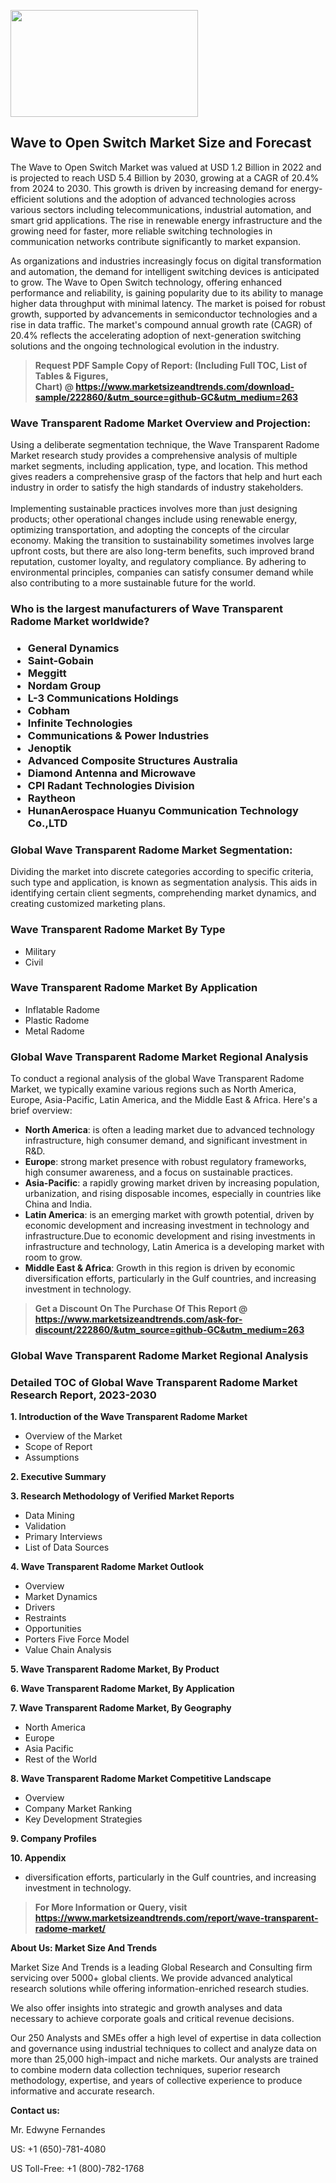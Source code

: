 <p><img class="alignnone size-medium wp-image-20088" src="https://ffe5etoiles.com/wp-content/uploads/2024/12/MST1-300x171.png" alt="" width="300" height="171" /></p><h2>Wave to Open Switch Market Size and Forecast</h2><p>The Wave to Open Switch Market was valued at USD 1.2 Billion in 2022 and is projected to reach USD 5.4 Billion by 2030, growing at a CAGR of 20.4% from 2024 to 2030. This growth is driven by increasing demand for energy-efficient solutions and the adoption of advanced technologies across various sectors including telecommunications, industrial automation, and smart grid applications. The rise in renewable energy infrastructure and the growing need for faster, more reliable switching technologies in communication networks contribute significantly to market expansion.</p><p>As organizations and industries increasingly focus on digital transformation and automation, the demand for intelligent switching devices is anticipated to grow. The Wave to Open Switch technology, offering enhanced performance and reliability, is gaining popularity due to its ability to manage higher data throughput with minimal latency. The market is poised for robust growth, supported by advancements in semiconductor technologies and a rise in data traffic. The market's compound annual growth rate (CAGR) of 20.4% reflects the accelerating adoption of next-generation switching solutions and the ongoing technological evolution in the industry.</p></p><blockquote id="" class=""><strong>Request PDF Sample Copy of Report: (Including Full TOC, List of Tables &amp; Figures, Chart)&nbsp;@&nbsp;<strong><a href="https://www.marketsizeandtrends.com/download-sample/222860/&utm_source=github-GC&utm_medium=263" target="_blank">https://www.marketsizeandtrends.com/download-sample/222860/&utm_source=github-GC&utm_medium=263</a></strong></strong></blockquote><h3 id="" class="">Wave Transparent Radome Market&nbsp;Overview and Projection:</h3><p id="" class="">Using a deliberate segmentation technique, the Wave Transparent Radome Market research study provides a comprehensive analysis of multiple market segments, including application, type, and location. This method gives readers a comprehensive grasp of the factors that help and hurt each industry in order to satisfy the high standards of industry stakeholders. <br /> <br />Implementing sustainable practices involves more than just designing products; other operational changes include using renewable energy, optimizing transportation, and adopting the concepts of the circular economy. Making the transition to sustainability sometimes involves large upfront costs, but there are also long-term benefits, such improved brand reputation, customer loyalty, and regulatory compliance. By adhering to environmental principles, companies can satisfy consumer demand while also contributing to a more sustainable future for the world.</p><h3 id="" class="">Who is the largest manufacturers of&nbsp;Wave Transparent Radome Market worldwide?</h3><h3 class=""><p><ul><li>General Dynamics </li><li> Saint-Gobain </li><li> Meggitt </li><li> Nordam Group </li><li> L-3 Communications Holdings </li><li> Cobham </li><li> Infinite Technologies </li><li> Communications & Power Industries </li><li> Jenoptik </li><li> Advanced Composite Structures Australia </li><li> Diamond Antenna and Microwave </li><li> CPI Radant Technologies Division </li><li> Raytheon </li><li> HunanAerospace Huanyu Communication Technology Co.,LTD</li></ul></p></h3><h3 id="" class="">Global&nbsp;Wave Transparent Radome Market Segmentation:</h3><p id="" class="">Dividing the market into discrete categories according to specific criteria, such type and application, is known as segmentation analysis. This aids in identifying certain client segments, comprehending market dynamics, and creating customized marketing plans.</p><h3 id="" class="">Wave Transparent Radome Market&nbsp;By Type</h3><p><p><ul><li>Military</li><li> Civil</p></li></ul></p></p><h3 id="" class="">Wave Transparent Radome Market&nbsp;By Application</h3><p class=""><p><ul><li>Inflatable Radome</li><li> Plastic Radome</li><li> Metal Radome</li></ul></p></p><h3 id="" class="">Global Wave Transparent Radome Market Regional Analysis</h3><p id="" class="">To conduct a regional analysis of the global Wave Transparent Radome Market, we typically examine various regions such as North America, Europe, Asia-Pacific, Latin America, and the Middle East &amp; Africa. Here's a brief overview:</p><ul><li><strong>North America</strong>: is often a leading market due to advanced technology infrastructure, high consumer demand, and significant investment in R&amp;D.</li><li><strong>Europe</strong>: strong market presence with robust regulatory frameworks, high consumer awareness, and a focus on sustainable practices.</li><li><strong>Asia-Pacific</strong>: a rapidly growing market driven by increasing population, urbanization, and rising disposable incomes, especially in countries like China and India.</li><li><strong>Latin America</strong>: is an emerging market with growth potential, driven by economic development and increasing investment in technology and infrastructure.Due to economic development and rising investments in infrastructure and technology, Latin America is a developing market with room to grow.</li><li><strong>Middle East &amp; Africa</strong>: Growth in this region is driven by economic diversification efforts, particularly in the Gulf countries, and increasing investment in technology.</li></ul><blockquote id="" class=""><strong>Get a Discount On The Purchase Of This Report @ <strong><a href="https://www.marketsizeandtrends.com/ask-for-discount/222860/&utm_source=github-GC&utm_medium=263" target="_blank">https://www.marketsizeandtrends.com/ask-for-discount/222860/&utm_source=github-GC&utm_medium=263</a></strong></strong></blockquote><h3 id="" class="">Global Wave Transparent Radome Market Regional Analysis</h3><h3 id="" class="">Detailed TOC of Global Wave Transparent Radome Market Research Report, 2023-2030</h3><p id="" class=""><strong>1. Introduction of the Wave Transparent Radome Market</strong></p><ul><li>Overview of the Market</li><li>Scope of Report</li><li>Assumptions</li></ul><p id="" class=""><strong>2. Executive Summary</strong></p><p id="" class=""><strong>3. Research Methodology of Verified Market Reports</strong></p><ul><li>Data Mining</li><li>Validation</li><li>Primary Interviews</li><li>List of Data Sources</li></ul><p id="" class=""><strong>4. Wave Transparent Radome Market Outlook</strong></p><ul><li>Overview</li><li>Market Dynamics</li><li>Drivers</li><li>Restraints</li><li>Opportunities</li><li>Porters Five Force Model</li><li>Value Chain Analysis</li></ul><p id="" class=""><strong>5. Wave Transparent Radome Market, By Product</strong></p><p id="" class=""><strong>6. Wave Transparent Radome Market, By Application</strong></p><p id="" class=""><strong>7. Wave Transparent Radome Market, By Geography</strong></p><ul><li>North America</li><li>Europe</li><li>Asia Pacific</li><li>Rest of the World</li></ul><p id="" class=""><strong>8. Wave Transparent Radome Market Competitive Landscape</strong></p><ul><li>Overview</li><li>Company Market Ranking</li><li>Key Development Strategies</li></ul><p id="" class=""><strong>9. Company Profiles</strong></p><p id="" class=""><strong>10. Appendix</strong></p><ul><li>diversification efforts, particularly in the Gulf countries, and increasing investment in technology.</li></ul><blockquote id="" class=""><strong>For More Information or Query, visit <strong><strong><a href="https://www.marketsizeandtrends.com/report/wave-transparent-radome-market/" target="_blank">https://www.marketsizeandtrends.com/report/wave-transparent-radome-market/</a></strong></strong></strong></blockquote><p id="" class=""><strong>About Us: Market Size And Trends</strong></p><p id="" class="">Market Size And Trends is a leading Global Research and Consulting firm servicing over 5000+ global clients. We provide advanced analytical research solutions while offering information-enriched research studies.</p><p id="" class="">We also offer insights into strategic and growth analyses and data necessary to achieve corporate goals and critical revenue decisions.</p><p id="" class="">Our 250 Analysts and SMEs offer a high level of expertise in data collection and governance using industrial techniques to collect and analyze data on more than 25,000 high-impact and niche markets. Our analysts are trained to combine modern data collection techniques, superior research methodology, expertise, and years of collective experience to produce informative and accurate research.</p><p id="" class=""><strong>Contact us:</strong></p><p id="" class="">Mr. Edwyne Fernandes</p><p id="" class="">US: +1 (650)-781-4080</p><p id="" class="">US Toll-Free: +1 (800)-782-1768</p>
